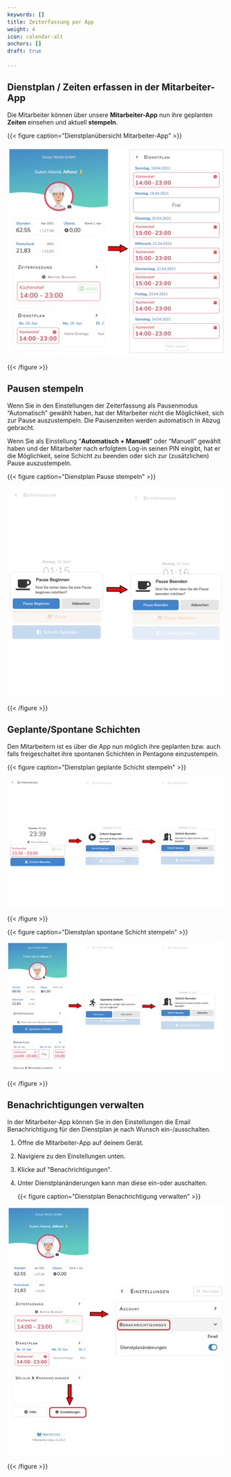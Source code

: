 ```yaml
---
keywords: []
title: Zeiterfassung per App
weight: 4
icon: calendar-alt
anchors: []
draft: true

---
```

## Dienstplan / Zeiten erfassen in der Mitarbeiter-App

Die Mitarbeiter können über unsere **Mitarbeiter-App** nun ihre geplanten **Zeiten** einsehen und aktuell **stempeln**.

{{< figure caption="Dienstplanübersicht Mitarbeiter-App" >}}

![Dienstplanübersicht](/uploads/dienstplan-ma-app.png "Dienstplan Mitarbeiter-App")

{{< /figure >}}

## Pausen stempeln

Wenn Sie in den Einstellungen der Zeiterfassung als Pausenmodus “Automatisch” gewählt haben, hat der Mitarbeiter nicht die Möglichkeit, sich zur Pause auszustempeln. Die Pausenzeiten werden automatisch in Abzug gebracht.

Wenn Sie als Einstellung “**Automatisch + Manuell**” oder “Manuell” gewählt haben und der Mitarbeiter nach erfolgtem Log-in seinen PIN eingibt, hat er die Möglichkeit, seine Schicht zu beenden oder sich zur (zusätzlichen) Pause auszustempeln.

{{< figure caption="Dienstplan Pause stempeln" >}}

![](/uploads/pause_ma-app.png)

{{< /figure >}}

## Geplante/Spontane Schichten

Den Mitarbeitern ist es über die App nun möglich ihre geplanten bzw. auch falls freigeschaltet ihre spontanen Schichten in Pentagone einzustempeln.

{{< figure caption="Dienstplan geplante Schicht stempeln" >}}

![geplante Schicht Mitarbeiter-App](/uploads/geplante_schicht_ma-app.png "geplante Schicht stempeln")

{{< /figure >}}

{{< figure caption="Dienstplan spontane Schicht stempeln" >}}

![](/uploads/spontane_schicht_ma-app.png)

{{< /figure >}}

## Benachrichtigungen verwalten

In der Mitarbeiter-App können Sie in den Einstellungen die Email Benachrichtigung für den Dienstplan je nach Wunsch ein-/ausschalten.

1. Öffne die Mitarbeiter-App auf deinem Gerät.
2. Navigiere zu den Einstellungen unten.
3. Klicke auf "Benachrichtigungen".
4. Unter Dienstplanänderungen kann man diese ein-oder auschalten.

   {{< figure caption="Dienstplan Benachrichtigung verwalten" >}}

![](/uploads/zwei_handy_nebeneinander_lang_bsp_benachrichtigungen.png)

{{< /figure >}}